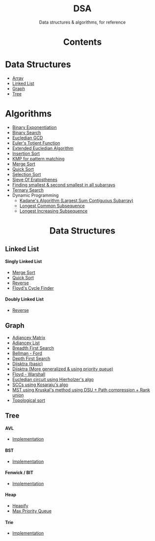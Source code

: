 <h1 align="center">DSA</h1>
<p align="center">Data structures & algorithms, for reference</p>
 
<h1 align="center">Contents</h1>

<h1>Data Structures</h1>

- <a href="#array">Array</a>
- <a href="#linked-list">Linked List</a>
- <a href="#graph">Graph</a>
- <a href="#tree">Tree</a>

<h1>Algorithms</h1>

- <a href="./Algos/BinaryExponentiation.cpp">Binary Exponentiation</a>
- <a href="./Algos/BinarySearch.cpp">Binary Search</a>
- <a href="./Algos/EucledianGCD.cpp">Eucledian GCD</a>
- <a href="./Algos/EulersTotientFunction.cpp">Euler's Totient Function</a>
- <a href="./Algos/ExtendedEucledianAlgorithm.cpp">Extended Eucledian Algorithm</a>
- <a href="./Algos/InsertionSort.cpp">Insertion Sort</a>
- <a href="./Algos/KMP.cpp">KMP for pattern matching</a>
- <a href="./Algos/MergeSort.cpp">Merge Sort</a>
- <a href="./Algos/QuickSort.cpp">Quick Sort</a>
- <a href="./Algos/SelectionSort.cpp">Selection Sort</a>
- <a href="./Algos/SieveOfEratosthenes.cpp">Sieve Of Eratosthenes</a>
- <a href="./Algos/SmallestSecondSmallestInSubarrays.cpp">Finding smallest & second smallest in all subarrays</a>
- <a href="./Algos/TernarySearch.cpp">Ternary Search</a>
- Dynamic Programming
  - <a href="./Algos/Kadane.cpp">Kadane's Algorithm (Largest Sum Contiguous Subarray)</a>
  - <a href="./Algos/LongestCommonSubsequence.cpp">Longest Common Subsequence</a>
  - <a href="./Algos/LongestIncreasingSubsequence.cpp">Longest Increasing Subsequence</a>

<h1 align="center">Data Structures</h1>

<h2 id="linked-list">Linked List</h2>

<h4>Singly Linked List</h4>

- <a href="./LinkedList/Singly/MergeSort.cpp">Merge Sort</a>
- <a href="./LinkedList/Singly/QuickSort.cpp">Quick Sort</a>
- <a href="./LinkedList/Singly/Reverse.cpp">Reverse</a>
- <a href="./LinkedList/Singly/CycleFinding.cpp">Floyd's Cycle Finder</a>

<h4>Doubly Linked List</h4>

- <a href="./LinkedList/Doubly/Reverse.cpp">Reverse</a>

<h2 id="graph">Graph</h2>

- <a href="./Graph/AdjanceyMatrix.cpp">Adjancey Matrix</a>
- <a href="./Graph/AdjanceyList.cpp">Adjancey List</a>
- <a href="./Graph/BFS.cpp">Breadth First Search</a>
- <a href="./Graph/BellmanFord.cpp">Bellman - Ford</a>
- <a href="./Graph/DFS.cpp">Depth First Search</a>
- <a href="./Graph/Dijsktra1.cpp">Dijsktra (basic)</a>
- <a href="./Graph/Dijsktra2.cpp">Dijsktra (More generalized & using priority queue)</a>
- <a href="./Graph/FloydWarshall.cpp">Floyd - Warshall</a>
- <a href="./Graph/Hierholzer.cpp">Eucledian circuit using Hierholzer's algo</a>
- <a href="./Graph/Kosaraju.cpp">SCCs using Kosaraju's algo</a>
- <a href="./Graph/KruskalMSTOptimized.cpp">MST using Kruskal's method using DSU + Path compression + Rank union</a>
- <a href="./Graph/Toposort.cpp">Topological sort</a>

<h2 id="tree">Tree</h2>

<h4>AVL</h4>

- <a href="./Tree/AVL/Implementation.cpp">Implementation</a>

<h4>BST</h4>

- <a href="./Tree/BST/Implementation.cpp">Implementation</a>

<h4>Fenwick / BIT</h4>

- <a href="./Tree/Fenwick/Implementation.cpp">Implementation</a>

<h4>Heap</h4>

- <a href="./Tree/Heap/Heapify.cpp">Heapify</a>
- <a href="./Tree/Heap/MaxPriorityQueue.cpp">Max Priority Queue</a>

<h4>Trie</h4>

- <a href="./Tree/Trie/Implementation.cpp">Implementation</a>

